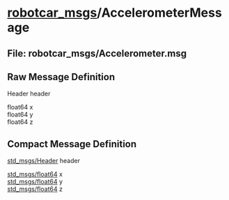 # [robotcar_msgs](../README.md)/AccelerometerMessage #

## File: robotcar_msgs/Accelerometer.msg
## Raw Message Definition

Header header  
  
float64 x  
float64 y  
float64 z


## Compact Message Definition

[std_msgs/Header](http://docs.ros.org/en/melodic/api/std_msgs/html/msg/Header.html) header  
  
[std_msgs/float64](http://docs.ros.org/en/melodic/api/std_msgs/html/msg/Float64.html) x  
[std_msgs/float64](http://docs.ros.org/en/melodic/api/std_msgs/html/msg/Float64.html) y  
[std_msgs/float64](http://docs.ros.org/en/melodic/api/std_msgs/html/msg/Float64.html) z
